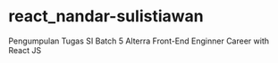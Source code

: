 # react_nandar-sulistiawan
Pengumpulan Tugas SI Batch 5 Alterra Front-End Enginner Career with React JS
